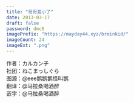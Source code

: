 ```yaml
---
title: "哥哥变小了"
date: 2013-03-17
draft: false
password: dmc6
imagePrefix: "https://mayday44.xyz/broinkid/"  
imageCount: 24
imageExt: ".png" 
---
```

作者：カルカン子  
社团：ねこまっしぐら  
图源：@eee鹅鹅鹅怪叫鹅  
翻译：@马拉桑喝酒醉  
嵌字：@马拉桑喝酒醉